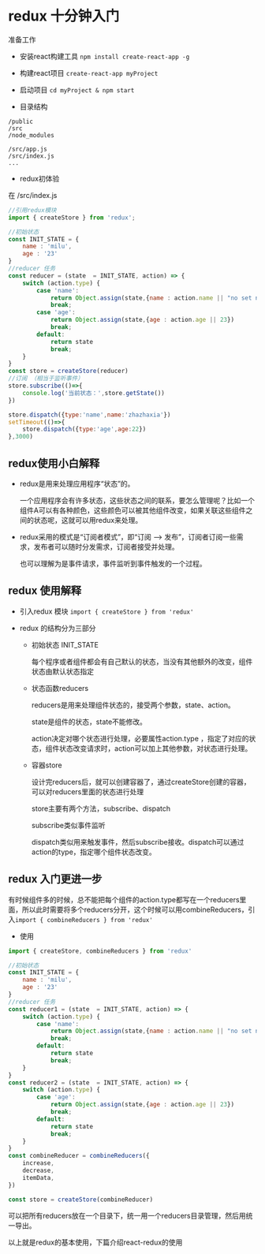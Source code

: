 # redux 十分钟入门

准备工作

- 安装react构建工具 `npm install create-react-app -g`

- 构建react项目 `create-react-app myProject`

- 启动项目 `cd myProject & npm start`

- 目录结构 

``` 
/public
/src
/node_modules

/src/app.js
/src/index.js
...

```

- redux初体验

在 /src/index.js
```javascript
//引用redux模块
import { createStore } from 'redux';

//初始状态
const INIT_STATE = {
	name : 'milu',
	age : '23'
}
//reducer 任务
const reducer = (state  = INIT_STATE, action) => {
	switch (action.type) {
		case 'name':
			return Object.assign(state,{name : action.name || "no set name"})
			break;
		case 'age':
			return Object.assign(state,{age : action.age || 23})
			break;
		default:
			return state
			break;
	}
}
const store = createStore(reducer)
//订阅 （相当于监听事件）
store.subscribe(()=>{
	console.log('当前状态：',store.getState())
})

store.dispatch({type:'name',name:'zhazhaxia'})
setTimeout(()=>{
	store.dispatch({type:'age',age:22})
},3000)


```


## redux使用小白解释

- redux是用来处理应用程序“状态”的。

	一个应用程序会有许多状态，这些状态之间的联系，要怎么管理呢？比如一个组件A可以有各种颜色，这些颜色可以被其他组件改变，如果关联这些组件之间的状态呢，这就可以用redux来处理。

- redux采用的模式是“订阅者模式”，即“订阅 ——> 发布”，订阅者订阅一些需求，发布者可以随时分发需求，订阅者接受并处理。
	
	也可以理解为是事件请求，事件监听到事件触发的一个过程。

## redux 使用解释

- 引入redux 模块 `import { createStore } from 'redux'`

- redux 的结构分为三部分

	- 初始状态 INIT_STATE

		每个程序或者组件都会有自己默认的状态，当没有其他额外的改变，组件状态由默认状态指定

	- 状态函数reducers

		reducers是用来处理组件状态的，接受两个参数，state、action。

		state是组件的状态，state不能修改。

		action决定对哪个状态进行处理，必要属性action.type ，指定了对应的状态，组件状态改变请求时，action可以加上其他参数，对状态进行处理。

	- 容器store

		设计完reducers后，就可以创建容器了，通过createStore创建的容器，可以对reducers里面的状态进行处理

		store主要有两个方法，subscribe、dispatch

		subscribe类似事件监听

		dispatch类似用来触发事件，然后subscribe接收。dispatch可以通过action的type，指定哪个组件状态改变。

## redux 入门更进一步

有时候组件多的时候，总不能把每个组件的action.type都写在一个reducers里面，所以此时需要将多个reducers分开，这个时候可以用combineReducers，引入`import { combineReducers } from 'redux'`

- 使用

```javascript
import { createStore, combineReducers } from 'redux'

//初始状态
const INIT_STATE = {
	name : 'milu',
	age : '23'
}
//reducer 任务
const reducer1 = (state  = INIT_STATE, action) => {
	switch (action.type) {
		case 'name':
			return Object.assign(state,{name : action.name || "no set name"})
			break;
		default:
			return state
			break;
	}
}
const reducer2 = (state  = INIT_STATE, action) => {
	switch (action.type) {
		case 'age':
			return Object.assign(state,{age : action.age || 23})
			break;
		default:
			return state
			break;
	}
}
const combineReducer = combineReducers({
	increase,
	decrease,
	itemData,
})

const store = createStore(combineReducer)


```

可以把所有reducers放在一个目录下，统一用一个reducers目录管理，然后用统一导出。












以上就是redux的基本使用，下篇介绍react-redux的使用